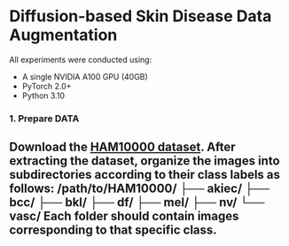 # Diffusion-based Skin Disease Data Augmentation

All experiments were conducted using:
- A single NVIDIA A100 GPU (40GB)
- PyTorch 2.0+
- Python 3.10


### 1. Prepare DATA
Download the [HAM10000 dataset](https://doi.org/10.1038/sdata.2018.161).
After extracting the dataset, organize the images into subdirectories according to their class labels as follows:
/path/to/HAM10000/
├── akiec/
├── bcc/
├── bkl/
├── df/
├── mel/
├── nv/
└── vasc/
Each folder should contain images corresponding to that specific class.
---